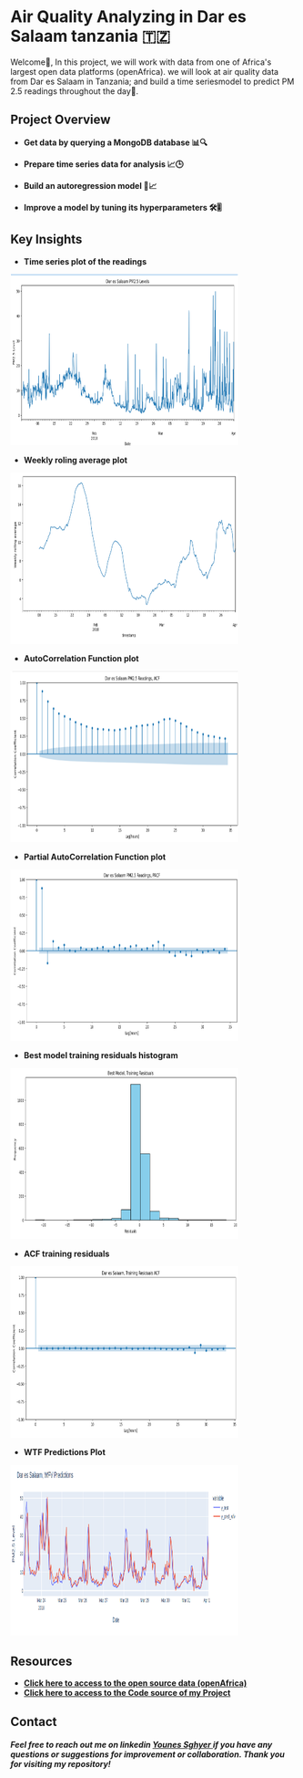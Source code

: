 # Air Quality Analyzing in Dar es Salaam tanzania 🇹🇿
Welcome👋, In this project, we will work with data from one of Africa's largest open data platforms (openAfrica). we will look at air quality data from Dar es Salaam in Tanzania; and build a time seriesmodel to predict PM 2.5 readings throughout the day🚀.

## Project Overview 

- **Get data by querying a MongoDB database 📊🔍**

- **Prepare time series data for analysis 📈🕒**

- **Build an autoregression model 🔨📈**

- **Improve a model by tuning its hyperparameters 🛠️🎚️**

## Key Insights

- **Time series plot of the readings**
  
<img src="images/time-plot.png" alt="time series plot of the readings" width="400" height="300">

- **Weekly roling average plot**

<img src="images/weekly-roling-average-plot.png" alt="weekly roling average plot of the reading" width="400" height="300">

- **AutoCorrelation Function plot**
<img src="images/acf-plot.png" alt="AutoCorrelation Function plot of the readings" width="400" height="300">

- **Partial AutoCorrelation Function plot**
<img src="images/pacf-plot.png" alt="Partial AutoCorrelation Function plot of the readings" width="400" height="300">

- **Best model training residuals histogram**
<img src="images/best-model-hist-plot.png" alt="Best model training residuals histogram" width="400" height="300">

- **ACF training residuals**
<img src="images/acf-best-model-plot.png" alt="ACF training residuals histogram of the readings" width="400" height="300">

- **WTF Predictions Plot**
<img src="images/wfv-prediction.png" alt="WTF Predictions Plot" width="400" height="300">

## Resources

- **<a href ="https://open.africa/dataset/sensorsafrica-airquality-archive-dar-es-salaam">Click  here to access to the open source data (openAfrica) </a>**
- **<a href ="https://github.com/Younes202/Air-Quality-Analyzing-in-Dar-es-Salaam-/blob/main/notebooks/project_representation.ipynb"> Click here to access to the Code source of my Project </a>**

## Contact
##### Feel free to reach out me on linkedin <a href="https://www.linkedin.com/in/younes-sghyer-08144119b/"> Younes Sghyer </a> if you have any questions or suggestions for improvement or collaboration. Thank you for visiting my repository!
